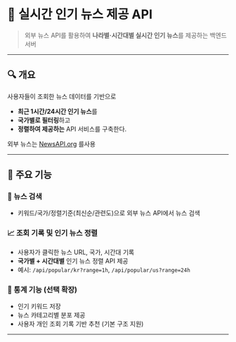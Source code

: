 # 📰 실시간 인기 뉴스 제공 API

> 외부 뉴스 API를 활용하여 **나라별·시간대별 실시간 인기 뉴스**를 제공하는 백엔드 서버

---

## 🔍 개요

사용자들이 조회한 뉴스 데이터를 기반으로  
- **최근 1시간/24시간 인기 뉴스**를  
- **국가별로 필터링**하고  
- **정렬하여 제공하는** API 서비스를 구축한다.

외부 뉴스는 [NewsAPI.org](https://newsapi.org) 를사용

---

## 🧩 주요 기능

### 🔗 뉴스 검색
- 키워드/국가/정렬기준(최신순/관련도)으로 외부 뉴스 API에서 뉴스 검색

### 📈 조회 기록 및 인기 뉴스 정렬
- 사용자가 클릭한 뉴스 URL, 국가, 시간대 기록
- **국가별 + 시간대별** 인기 뉴스 정렬 API 제공
- 예시: `/api/popular/kr?range=1h`, `/api/popular/us?range=24h`

### 🧠 통계 기능 (선택 확장)
- 인기 키워드 저장
- 뉴스 카테고리별 분포 제공
- 사용자 개인 조회 기록 기반 추천 (기본 구조 지원)

---
